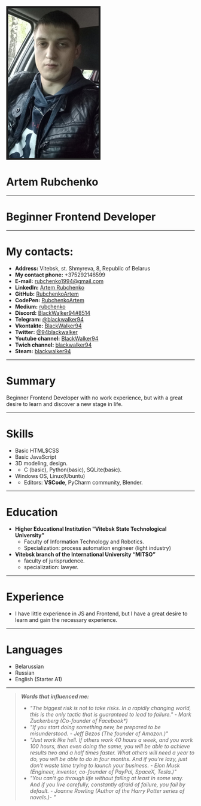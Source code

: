 
<img src="img/DbUrOkwbbbk (1).jpg" height="400px" border="5px solid red" />



# Artem Rubchenko
-----
# Beginner Frontend Developer
-------
# My contacts:

* **Address:** Vitebsk, st. Shmyreva, 8, Republic of Belarus
* **My contact phone:** +375292146599
* **E-mail:** [rubchenko1994@gmail.com](https://mail.google.com/mail/u/0/)
* **LinkedIn:** [Artem Rubchenko](https://www.linkedin.com/in/artem-rubchenko-984b6a169/)
* **GitHub:** [RubchenkoArtem](https://github.com/RubchenkoArtem)
* **CodePen:** [RubchenkoArtem](https://codepen.io/RubchenkoArtem)
* **Medium:** [rubchenko](https://medium.com/@rubchenko1994)
* **Discord:** [BlackWalker94#8514](BlackWalker94#8514)
* **Telegram:** [@blackwalker94](https://t.me/blackwalker94)
* **Vkontakte:** [BlackWalker94](https://vk.com/blackwalker94)
* **Twitter:** [@94blackwalker](https://twitter.com/94Blackwalker)
* **Youtube channel:** [BlackWalker94](https://www.youtube.com/channel/UCkAZEOYHvFxaI_Bz9OodhOg) 
* **Twich channel:** [blackwalker94](https://www.twitch.tv/blackwalker94)
* **Steam:** [blackwalker94](https://steamcommunity.com/profiles/76561198096157874/)

-----

# Summary

 Beginner Frontend Developer with no work experience, but with a great desire to learn and discover a new stage in life.

-------

# Skills

* Basic HTML$CSS 
* Basic JavaScript
* 3D modeling, design.
* * C (basic), Python(basic), SQLite(basic).
* Windows OS, Linux(Ubuntu)
* * Editors: **VSCode**, PyCharm community, Blender.

------

# Education

* **Higher Educational Institution "Vitebsk State Technological University"**
    * Faculty of Information Technology and Robotics.
    * Specialization: process automation engineer (light industry)
* **Vitebsk branch of the International University “MITSO”**
    * faculty of jurisprudence.
    * specialization: lawyer.

-----

# Experience

* I have little experience in JS and Frontend, but I have a great desire to learn and gain the necessary experience.

----

# Languages

- Belarussian
- Russian
- English (Starter A1)
----

> **_Words that influenced me:_**
>* _"The biggest risk is not to take risks. In a rapidly changing world, this is the only tactic that is guaranteed to lead to failure." - Mark Zuckerberg (Co-founder of Facebook*)_ 
>* _"If you start doing something new, be prepared to be misunderstood. - Jeff Bezos (The founder of Amazon.)"_
>* _"Just work like hell. If others work 40 hours a week, and you work 100 hours, then even doing the same, you will be able to achieve results two and a half times faster. What others will need a year to do, you will be able to do in four months. And if you're lazy, just don't waste time trying to launch your business. - Elon Musk (Engineer, inventor, co-founder of PayPal, SpaceX, Tesla.)"_
>* _"You can't go through life without failing at least in some way. And if you live carefully, constantly afraid of failure, you fail by default. - Joanne Rowling (Author of the Harry Potter series of novels.)- "_

